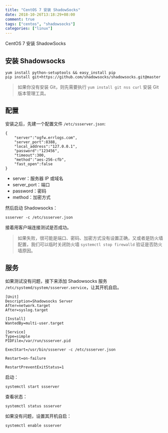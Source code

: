 ```yaml
---
title: "CentOS 7 安装 ShadowSocks"
date: 2018-10-26T13:18:29+08:00
comment: true
tags: ["centos", "shadowsocks"]
categories: ["linux"]
---
```


CentOS 7 安装 ShadowSocks
<!--more-->

## 安装 Shadowsocks

```
yum install python-setuptools && easy_install pip
pip install git+https://github.com/shadowsocks/shadowsocks.git@master
```

> 如果你没有安装 Git，则先需要执行 `yum install git nss curl` 安装 Git 版本管理工具。


## 配置

安装之后，先建一个配置文件 `/etc/ssserver.json`:

```
{
    "server":"ogfw.errlogs.com",
    "server_port":8388,
    "local_address":"127.0.0.1",
    "password":"123456",
    "timeout":300,
    "method":"aes-256-cfb",
    "fast_open":false
}
```

- server：服务器 IP 或域名
- server_port：端口
- password：密码
- method：加密方式

然后启动 Shadowsocks：

```
ssserver -c /etc/ssserver.json
```

接着用客户端连接测试是否成功。

> 如果失败，很可能是端口、密码、加密方式没有设置正确，又或者是防火墙配置，我们可以临时关闭防火墙 `systemctl stop firewalld` 验证是否防火墙原因。


## 服务

如果测试没有问题，接下来添加 Shadowsocks 服务 `/etc/systemd/system/ssserver.service`，让其开机自启。

```
[Unit]
Description=Shadowsocks Server
After=network.target
After=syslog.target

[Install]
WantedBy=multi-user.target

[Service]
Type=simple
PIDFile=/var/run/ssserver.pid

ExecStart=/usr/bin/ssserver -c /etc/ssserver.json

Restart=on-failure

RestartPreventExitStatus=1
```

启动：

```
systemctl start ssserver
```

查看状态：

```
systemctl status ssserver
```


如果没有问题，设置其开机自启：

```
systemctl enable ssserver
```
